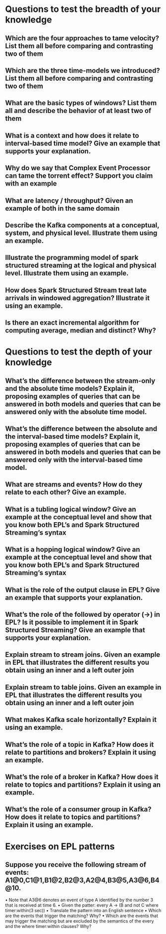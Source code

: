 # Questions to test the breadth of your knowledge
## Which are the four approaches to tame velocity? List them all before comparing and contrasting two of them


## Which are the three time-models we introduced? List them all before comparing and contrasting two of them


## What are the basic types of windows? List them all and describe the behavior of at least two of them


## What is a context and how does it relate to interval-based time model? Give an example that supports your explanation.


## Why do we say that Complex Event Processor can tame the torrent effect? Support you claim with an example


## What are latency / throughput? Given an example of both in the same domain


## Describe the Kafka components at a conceptual, system, and physical level. Illustrate them using an example.


## Illustrate the programming model of spark structured streaming at the logical and physical level. Illustrate them using an example.


## How does Spark Structured Stream treat late arrivals in windowed aggregation? Illustrate it using an example.


## Is there an exact incremental algorithm for computing average, median and distinct? Why?


# Questions to test the depth of your knowledge
## What’s the difference between the stream-only and the absolute time models? Explain it, proposing examples of queries that can be answered in both models and queries that can be answered only with the absolute time model.


## What’s the difference between the absolute and the interval-based time models? Explain it, proposing examples of queries that can be answered in both models and queries that can be answered only with the interval-based  time model.


## What are streams and events? How do they relate to each other? Give an example.


## What is a tubling logical window? Give an example at the conceptual level and show that you know both EPL’s and Spark Structured Streaming’s syntax


## What is a hopping logical window? Give an example at the conceptual level and show that you know both EPL’s and Spark Structured Streaming’s syntax


## What is the role of the output clause in EPL? Give an example that supports your explanation.


## What’s the role of the followed by operator (->) in EPL? Is it possible to implement it in Spark Structured Streaming? Give an example that supports your explanation.


## Explain stream to stream joins. Given an example in EPL that illustrates the different results you obtain using an inner and a left outer join


## Explain stream to table joins. Given an example in EPL that illustrates the different results you obtain using an inner and a left outer join


## What makes Kafka scale horizontally? Explain it using an example.


## What’s the role of a topic in Kafka? How does it relate to partitions and brokers? Explain it using an example.


## What’s the role of a broker in Kafka? How does it relate to topics and partitions? Explain it using an example.


## What’s the role of a consumer group in Kafka? How does it relate to topics and partitions? Explain it using an example.


# Exercises on EPL patterns
## Suppose you receive the following stream of events: A1@0,C1@1,B1@2,B2@3,A2@4,B3@5,A3@6,B4@10.
• Note that A3@6 denotes an event of type A identified by the number 3 that 
is received at time 6.
• Given the patter: 
every A -> (B and not C where timer:within(3 sec))
• Translate the pattern into an English sentence
• Which are the events that trigger the matching? Why?
• Which are the events that may trigger the matching but are excluded by the 
semantics of the every and the where timer:within clauses? Why?
